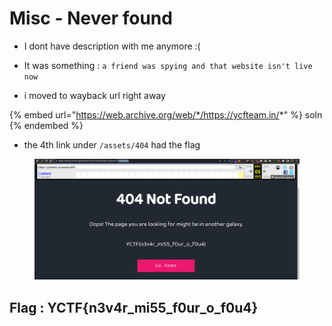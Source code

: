 # Misc - Never found

* I dont have description with me anymore :(
* It was something : `a friend was spying and that website isn't live now`



* i moved to wayback url right away

{% embed url="https://web.archive.org/web/*/https://ycfteam.in/*" %}
soln
{% endembed %}

* the 4th link under `/assets/404` had the flag

<figure><img src="../../../.gitbook/assets/image.png" alt=""><figcaption></figcaption></figure>

## Flag : YCTF{n3v4r\_mi55\_f0ur\_o\_f0u4}

